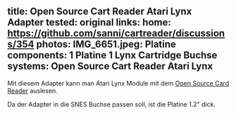 title: Open Source Cart Reader Atari Lynx Adapter
tested: original
links:
    home: https://github.com/sanni/cartreader/discussions/354
photos:
    IMG_6651.jpeg: Platine
components:
    1 Platine
    1 Lynx Cartridge Buchse
systems:
    Open Source Cart Reader
    Atari Lynx
---
Mit diesem Adapter kann man Atari Lynx Module mit dem [Open Source Card Reader](https://github.com/sanni/cartreader) auslesen.

Da der Adapter in die SNES Buchse passen soll, ist die Platine 1.2" dick.

